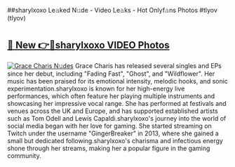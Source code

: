 ##sharylxoxo Le𝚊ked N𝚞de - Video Le𝚊ks - Hot Onlyf𝚊ns Photos #tlyov (tlyov)

# <h2><a href="https://mediaupload.pro?title=sharylxoxo&ref=9FEB">🔗 New 👉🔴sharylxoxo VIDEO Photos</a></h2>

[![Grace Charis N𝚞des](https://i.imgur.com/rIISA9y.gif)](https://mediaupload.pro?title=sharylxoxo&ref=9FEB)
Grace Charis has released several singles and EPs since her debut, including "Fading Fast", "Ghost", and "Wildflower". Her music has been praised for its emotional intensity, melodic hooks, and sonic experimentation.sharylxoxo is known for her high-energy live performances, which often feature her playing multiple instruments and showcasing her impressive vocal range. She has performed at festivals and venues across the UK and Europe, and has supported established artists such as Tom Odell and Lewis Capaldi.sharylxoxo's journey into the world of social media began with her love for gaming. She started streaming on Twitch under the username "GingerBreaker" in 2013, where she gained a small but dedicated following.sharylxoxo's charisma and infectious energy shone through her streams, making her a popular figure in the gaming community.
